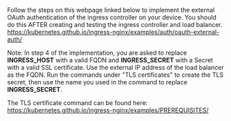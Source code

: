 Follow the steps on this webpage linked below to implement the external OAuth authentication of the ingress controller on your device. You should do this AFTER creating and testing the ingress controller and load balancer.
https://kubernetes.github.io/ingress-nginx/examples/auth/oauth-external-auth/


Note: In step 4 of the implementation, you are asked to replace __INGRESS_HOST__ with a valid FQDN and __INGRESS_SECRET__ with a Secret with a valid SSL certificate. Use the external IP address of the load balancer as the FQDN. Run the commands under "TLS certificates" to create the TLS secret, then use the name you used in the command to replace __INGRESS_SECRET__.

The TLS certificate command can be found here:
https://kubernetes.github.io/ingress-nginx/examples/PREREQUISITES/


